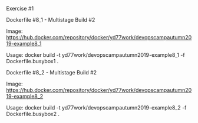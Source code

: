 Exercise #1


Dockerfile #8_1 - Multistage Build #2

Image: https://hub.docker.com/repository/docker/yd77work/devopscampautumn2019-example8_1

Usage: docker build -t yd77work/devopscampautumn2019-example8_1 -f Dockerfile.busybox1 .


Dockerfile #8_2 - Multistage Build #2

Image: https://hub.docker.com/repository/docker/yd77work/devopscampautumn2019-example8_2

Usage: docker build -t yd77work/devopscampautumn2019-example8_2 -f Dockerfile.busybox2 .
